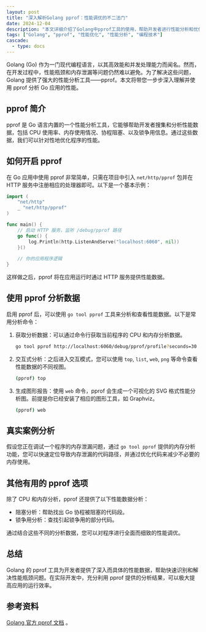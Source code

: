 ```yaml
---
layout: post
title: "深入解析Golang pprof：性能调优的不二法门"
date: 2024-12-04
description: "本文详细介绍了Golang中pprof工具的使用，帮助开发者进行性能分析和优化。"
tags: ["Golang", "pprof", "性能优化", "性能分析", "编程技术"]
cascade:
  - type: docs
---
```


Golang (Go) 作为一门现代编程语言，以其高效能和并发处理能力而闻名。然而，在开发过程中，性能瓶颈和内存泄漏等问题仍然难以避免。为了解决这些问题，Golang 提供了强大的性能分析工具——pprof。本文将带您一步步深入理解并使用 pprof 分析 Go 应用的性能。

## pprof 简介

pprof 是 Go 语言内置的一个性能分析工具，它能够帮助开发者搜集和分析性能数据，包括 CPU 使用率、内存使用情况、协程阻塞、以及锁争用信息。通过这些数据，我们可以针对性地优化程序的性能。

## 如何开启 pprof

在 Go 应用中使用 pprof 非常简单，只需在项目中引入 `net/http/pprof` 包并在 HTTP 服务中注册相应的处理器即可。以下是一个基本示例：

```go
import (
    "net/http"
    _ "net/http/pprof"
)

func main() {
    // 启动 HTTP 服务，监听 /debug/pprof 路径
    go func() {
        log.Println(http.ListenAndServe("localhost:6060", nil))
    }()
    
    // 你的应用程序逻辑
}
```

这样做之后，pprof 将在应用运行时通过 HTTP 服务提供性能数据。

## 使用 pprof 分析数据

启用 pprof 后，可以使用 `go tool pprof` 工具来分析和查看性能数据。以下是常用分析命令：

1. 获取分析数据：可以通过命令行获取当前程序的 CPU 和内存分析数据。
   ```bash
   go tool pprof http://localhost:6060/debug/pprof/profile?seconds=30
   ```

2. 交互式分析：之后进入交互模式，您可以使用 `top`, `list`, `web`, `png` 等命令查看性能数据的不同视图。
   ```bash
   (pprof) top
   ```

3. 生成图形报告：使用 `web` 命令，pprof 会生成一个可视化的 SVG 格式性能分析图。前提是你已经安装了相应的图形工具，如 Graphviz。
   ```bash
   (pprof) web
   ```

## 真实案例分析

假设您正在调试一个程序的内存泄漏问题，通过 `go tool pprof` 提供的内存分析功能，您可以快速定位导致内存泄漏的代码路径，并通过优化代码来减少不必要的内存使用。

## 其他有用的 pprof 选项

除了 CPU 和内存分析，pprof 还提供了以下性能数据分析：

- 阻塞分析：帮助找出 Go 协程被阻塞的代码段。
- 锁争用分析：查找引起锁争用的部分代码。

通过结合这些不同的分析数据，您可以对程序进行全面而细致的性能调优。

## 总结

Golang 的 pprof 工具为开发者提供了深入而具体的性能数据，帮助快速识别和解决性能瓶颈问题。在实际开发中，充分利用 pprof 提供的分析结果，可以极大提高应用的运行效率。
## 参考资料
 
[Golang 官方 pprof 文档](https://github.com/google/pprof) 。
